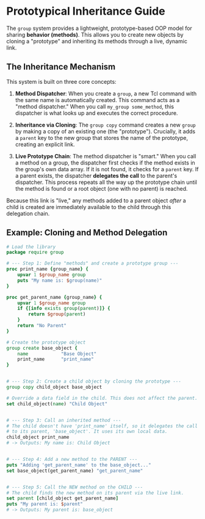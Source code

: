 # Prototypical Inheritance Guide

The `group` system provides a lightweight, prototype-based OOP model for sharing **behavior (methods)**. This allows you to create new objects by cloning a "prototype" and inheriting its methods through a live, dynamic link.

## The Inheritance Mechanism

This system is built on three core concepts:

1.  **Method Dispatcher**: When you create a `group`, a new Tcl command with the same name is automatically created. This command acts as a "method dispatcher." When you call `my_group some_method`, this dispatcher is what looks up and executes the correct procedure.

2.  **Inheritance via Cloning**: The `group copy` command creates a new `group` by making a copy of an existing one (the "prototype"). Crucially, it adds a `parent` key to the new group that stores the name of the prototype, creating an explicit link.

3.  **Live Prototype Chain**: The method dispatcher is "smart." When you call a method on a group, the dispatcher first checks if the method exists in the group's own data array. If it is not found, it checks for a `parent` key. If a parent exists, the dispatcher **delegates the call** to the parent's dispatcher. This process repeats all the way up the prototype chain until the method is found or a root object (one with no parent) is reached.

Because this link is "live," any methods added to a parent object *after* a child is created are immediately available to the child through this delegation chain.

## Example: Cloning and Method Delegation

```tcl
# Load the library
package require group

# --- Step 1: Define "methods" and create a prototype group ---
proc print_name {group_name} {
    upvar 1 $group_name group
    puts "My name is: $group(name)"
}

proc get_parent_name {group_name} {
    upvar 1 $group_name group
    if {[info exists group(parent)]} {
        return $group(parent)
    }
    return "No Parent"
}

# Create the prototype object
group create base_object {
    name            "Base Object"
    print_name      "print_name"
}


# --- Step 2: Create a child object by cloning the prototype ---
group copy child_object base_object

# Override a data field in the child. This does not affect the parent.
set child_object(name) "Child Object"


# --- Step 3: Call an inherited method ---
# The child doesn't have 'print_name' itself, so it delegates the call
# to its parent, 'base_object'. It uses its own local data.
child_object print_name
# -> Outputs: My name is: Child Object


# --- Step 4: Add a new method to the PARENT ---
puts "Adding 'get_parent_name' to the base_object..."
set base_object(get_parent_name) "get_parent_name"


# --- Step 5: Call the NEW method on the CHILD ---
# The child finds the new method on its parent via the live link.
set parent [child_object get_parent_name]
puts "My parent is: $parent"
# -> Outputs: My parent is: base_object
